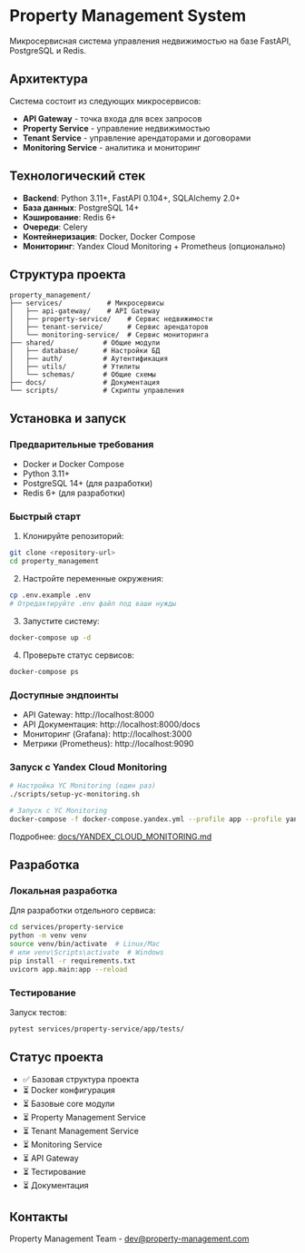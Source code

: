 # Property Management System

Микросервисная система управления недвижимостью на базе FastAPI, PostgreSQL и Redis.

## Архитектура

Система состоит из следующих микросервисов:

- **API Gateway** - точка входа для всех запросов
- **Property Service** - управление недвижимостью
- **Tenant Service** - управление арендаторами и договорами
- **Monitoring Service** - аналитика и мониторинг

## Технологический стек

- **Backend**: Python 3.11+, FastAPI 0.104+, SQLAlchemy 2.0+
- **База данных**: PostgreSQL 14+
- **Кэширование**: Redis 6+
- **Очереди**: Celery
- **Контейнеризация**: Docker, Docker Compose
- **Мониторинг**: Yandex Cloud Monitoring + Prometheus (опционально)

## Структура проекта

```
property_management/
├── services/           # Микросервисы
│   ├── api-gateway/    # API Gateway
│   ├── property-service/    # Сервис недвижимости
│   ├── tenant-service/      # Сервис арендаторов
│   └── monitoring-service/  # Сервис мониторинга
├── shared/            # Общие модули
│   ├── database/      # Настройки БД
│   ├── auth/          # Аутентификация
│   ├── utils/         # Утилиты
│   └── schemas/       # Общие схемы
├── docs/              # Документация
└── scripts/           # Скрипты управления
```

## Установка и запуск

### Предварительные требования

- Docker и Docker Compose
- Python 3.11+
- PostgreSQL 14+ (для разработки)
- Redis 6+ (для разработки)

### Быстрый старт

1. Клонируйте репозиторий:
```bash
git clone <repository-url>
cd property_management
```

2. Настройте переменные окружения:
```bash
cp .env.example .env
# Отредактируйте .env файл под ваши нужды
```

3. Запустите систему:
```bash
docker-compose up -d
```

4. Проверьте статус сервисов:
```bash
docker-compose ps
```

### Доступные эндпоинты

- API Gateway: http://localhost:8000
- API Документация: http://localhost:8000/docs
- Мониторинг (Grafana): http://localhost:3000
- Метрики (Prometheus): http://localhost:9090

### Запуск с Yandex Cloud Monitoring

```bash
# Настройка YC Monitoring (один раз)
./scripts/setup-yc-monitoring.sh

# Запуск с YC Monitoring
docker-compose -f docker-compose.yandex.yml --profile app --profile yandex-monitoring up -d
```

Подробнее: [docs/YANDEX_CLOUD_MONITORING.md](docs/YANDEX_CLOUD_MONITORING.md)

## Разработка

### Локальная разработка

Для разработки отдельного сервиса:

```bash
cd services/property-service
python -m venv venv
source venv/bin/activate  # Linux/Mac
# или venv\Scripts\activate  # Windows
pip install -r requirements.txt
uvicorn app.main:app --reload
```

### Тестирование

Запуск тестов:
```bash
pytest services/property-service/app/tests/
```

## Статус проекта

- ✅ Базовая структура проекта
- ⏳ Docker конфигурация
- ⏳ Базовые core модули
- ⏳ Property Management Service
- ⏳ Tenant Management Service
- ⏳ Monitoring Service
- ⏳ API Gateway
- ⏳ Тестирование
- ⏳ Документация

## Контакты

Property Management Team - dev@property-management.com
